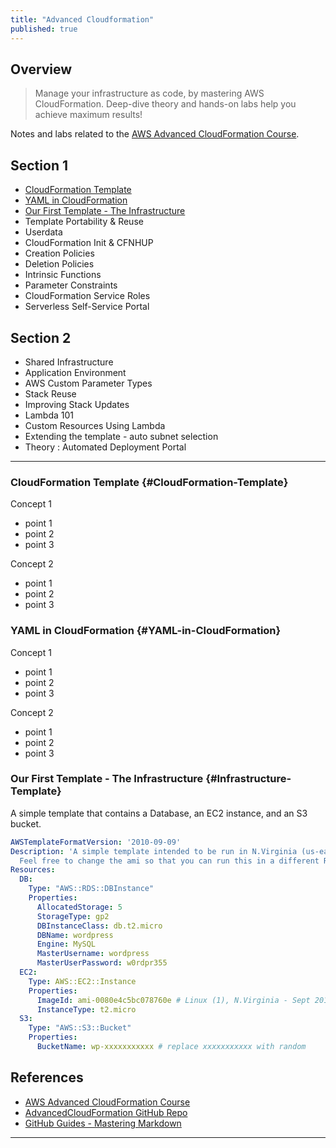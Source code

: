 ```yaml
---
title: "Advanced Cloudformation"
published: true
---
```

## Overview
> Manage your infrastructure as code, by mastering AWS CloudFormation. Deep-dive theory and hands-on labs 
help you achieve maximum results!

Notes and labs related to the [AWS Advanced CloudFormation Course][1].

## Section 1

* [CloudFormation Template](#CloudFormation-Template)
* [YAML in CloudFormation](#YAML-in-CloudFormation)
* [Our First Template - The Infrastructure](#Infrastructure-Template)
* Template Portability & Reuse
* Userdata
* CloudFormation Init & CFNHUP
* Creation Policies
* Deletion Policies
* Intrinsic Functions
* Parameter Constraints
* CloudFormation Service Roles
* Serverless Self-Service Portal

## Section 2

* Shared Infrastructure
* Application Environment
* AWS Custom Parameter Types
* Stack Reuse
* Improving Stack Updates
* Lambda 101
* Custom Resources Using Lambda
* Extending the template - auto subnet selection
* Theory : Automated Deployment Portal

---

### CloudFormation Template {#CloudFormation-Template}

Concept 1

* point 1
* point 2
* point 3

Concept 2

* point 1
* point 2
* point 3

### YAML in CloudFormation {#YAML-in-CloudFormation}

Concept 1

* point 1
* point 2
* point 3

Concept 2

* point 1
* point 2
* point 3

### Our First Template - The Infrastructure {#Infrastructure-Template}

A simple template that contains a Database, an EC2 instance, and an S3 bucket.

```yaml
AWSTemplateFormatVersion: '2010-09-09'
Description: 'A simple template intended to be run in N.Virginia (us-east-1) with a Linux (1) distro. 
  Feel free to change the ami so that you can run this in a different Region'
Resources:
  DB:
    Type: "AWS::RDS::DBInstance"
    Properties:
      AllocatedStorage: 5
      StorageType: gp2
      DBInstanceClass: db.t2.micro
      DBName: wordpress
      Engine: MySQL
      MasterUsername: wordpress
      MasterUserPassword: w0rdpr355
  EC2:
    Type: AWS::EC2::Instance
    Properties:
      ImageId: ami-0080e4c5bc078760e # Linux (1), N.Virginia - Sept 2016
      InstanceType: t2.micro
  S3:
    Type: "AWS::S3::Bucket"
    Properties:
      BucketName: wp-xxxxxxxxxxx # replace xxxxxxxxxxx with random
```

## References
* [AWS Advanced CloudFormation Course][1]
* [AdvancedCloudFormation GitHub Repo][2]
* [GitHub Guides - Mastering Markdown][3]

---
[1]: https://acloud.guru/learn/aws-advanced-cloudformation
[2]: https://github.com/ACloudGuru/AdvancedCloudFormation
[3]: https://guides.github.com/features/mastering-markdown
